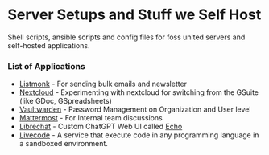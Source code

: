 # Server Setups and Stuff we Self Host

Shell scripts, ansible scripts and config files for foss united servers and self-hosted applications.

### List of Applications 

- [Listmonk](https://listmonk.app) - For sending bulk emails and newsletter
- [Nextcloud](https://nextcloud.com) - Experimenting with nextcloud for switching from the GSuite (like GDoc, GSpreadsheets)
- [Vaultwarden](./servers/apps/vaultwarden/README.md) - Password Management on Organization and User level
- [Mattermost](./servers/apps/mattermost/mattermost.md) - For Internal team discussions
- [Librechat](https://www.librechat.ai/) - Custom ChatGPT Web UI called [Echo](https://echo.fossunited.org)
- [Livecode](https://github.com/fossunited/falcon) -  A service that execute code in any programming language in a sandboxed environment. 

